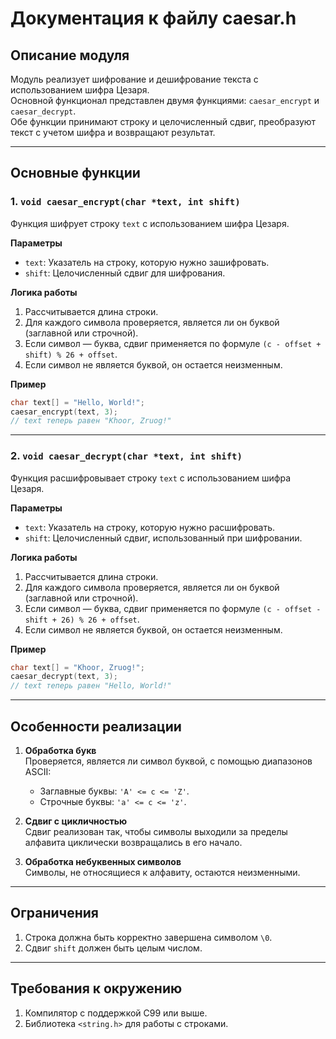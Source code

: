 
# Документация к файлу caesar.h

## Описание модуля

Модуль реализует шифрование и дешифрование текста с использованием шифра Цезаря.  
Основной функционал представлен двумя функциями: `caesar_encrypt` и `caesar_decrypt`.  
Обе функции принимают строку и целочисленный сдвиг, преобразуют текст с учетом шифра и возвращают результат.

---

## Основные функции

### 1. `void caesar_encrypt(char *text, int shift)`
Функция шифрует строку `text` с использованием шифра Цезаря.

**Параметры**
- `text`: Указатель на строку, которую нужно зашифровать.  
- `shift`: Целочисленный сдвиг для шифрования.  

**Логика работы**
1. Рассчитывается длина строки.  
2. Для каждого символа проверяется, является ли он буквой (заглавной или строчной).  
3. Если символ — буква, сдвиг применяется по формуле `(c - offset + shift) % 26 + offset`.  
4. Если символ не является буквой, он остается неизменным.

**Пример**
```c
char text[] = "Hello, World!";
caesar_encrypt(text, 3);
// text теперь равен "Khoor, Zruog!"
```

---

### 2. `void caesar_decrypt(char *text, int shift)`
Функция расшифровывает строку `text` с использованием шифра Цезаря.

**Параметры**
- `text`: Указатель на строку, которую нужно расшифровать.  
- `shift`: Целочисленный сдвиг, использованный при шифровании.  

**Логика работы**
1. Рассчитывается длина строки.  
2. Для каждого символа проверяется, является ли он буквой (заглавной или строчной).  
3. Если символ — буква, сдвиг применяется по формуле `(c - offset - shift + 26) % 26 + offset`.  
4. Если символ не является буквой, он остается неизменным.

**Пример**
```c
char text[] = "Khoor, Zruog!";
caesar_decrypt(text, 3);
// text теперь равен "Hello, World!"
```

---

## Особенности реализации

1. **Обработка букв**  
   Проверяется, является ли символ буквой, с помощью диапазонов ASCII:  
   - Заглавные буквы: `'A' <= c <= 'Z'`.  
   - Строчные буквы: `'a' <= c <= 'z'`.  

2. **Сдвиг с цикличностью**  
   Сдвиг реализован так, чтобы символы выходили за пределы алфавита циклически возвращались в его начало.

3. **Обработка небуквенных символов**  
   Символы, не относящиеся к алфавиту, остаются неизменными.

---

## Ограничения

1. Строка должна быть корректно завершена символом `\0`.  
2. Сдвиг `shift` должен быть целым числом.  

---

## Требования к окружению

1. Компилятор с поддержкой C99 или выше.  
2. Библиотека `<string.h>` для работы с строками.